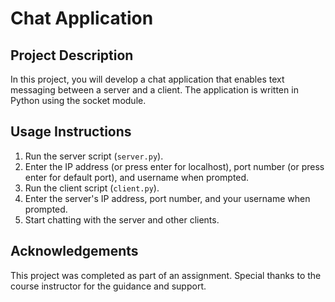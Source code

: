 # Chat Application

## Project Description
In this project, you will develop a chat application that enables text messaging between a server and a client. The application is written in Python using the socket module.

## Usage Instructions
1. Run the server script (`server.py`).
2. Enter the IP address (or press enter for localhost), port number (or press enter for default port), and username when prompted.
3. Run the client script (`client.py`).
4. Enter the server's IP address, port number, and your username when prompted.
5. Start chatting with the server and other clients.

## Acknowledgements
This project was completed as part of an assignment. Special thanks to the course instructor for the guidance and support.
